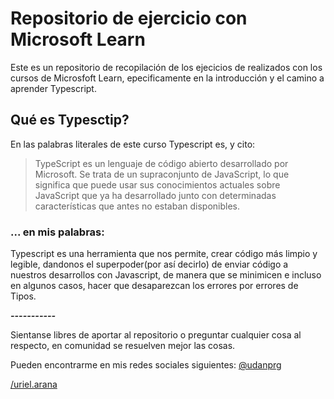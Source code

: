 # Repositorio de ejercicio con Microsoft Learn

Este es un repositorio de recopilación de los ejecicios de realizados con los cursos de Microsfoft Learn, epecificamente en la introducción y el camino a aprender Typescript.

## Qué es Typesctip?

En las palabras literales de este curso Typescript es, y cito:
> TypeScript es un lenguaje de código abierto desarrollado por Microsoft. Se trata de un supraconjunto de JavaScript, lo que significa que puede usar sus conocimientos actuales sobre JavaScript que ya ha desarrollado junto con determinadas características que antes no estaban disponibles.

### ... en mis palabras:

Typescript es una herramienta que nos permite, crear código más limpio y legible, dandonos el superpoder(por así decirlo) de enviar código a nuestros desarrollos con Javascript, de manera que se minimicen e incluso en algunos casos, hacer que desaparezcan los errores por errores de Tipos.

_________________-----------_________________

Sientanse libres de aportar al repositorio o preguntar cualquier cosa al respecto, en comunidad se resuelven mejor las cosas.

Pueden encontrarme en mis redes sociales siguientes:
[@udanprg](https://www.instagram.com/udanprg/)

[/uriel.arana](https://www.linkedin.com/in/urielarana/)